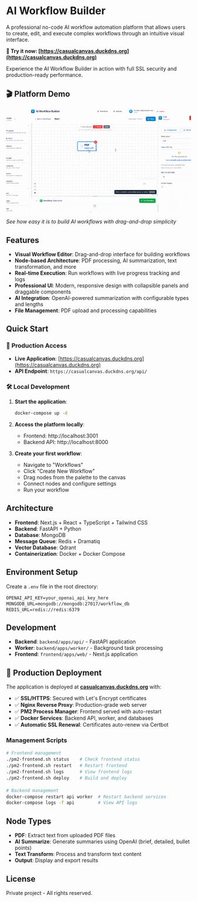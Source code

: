 # AI Workflow Builder

A professional no-code AI workflow automation platform that allows users to create, edit, and execute complex workflows through an intuitive visual interface.

**🚀 Try it now: [https://casualcanvas.duckdns.org](https://casualcanvas.duckdns.org)**

Experience the AI Workflow Builder in action with full SSL security and production-ready performance.

## 🎬 Platform Demo

![AI Workflow Builder Demo](aiwf-docs/AI_Workflow_Builder_Demo_Video-ezgif.com-optimize.gif)

*See how easy it is to build AI workflows with drag-and-drop simplicity*

## Features

- **Visual Workflow Editor**: Drag-and-drop interface for building workflows
- **Node-based Architecture**: PDF processing, AI summarization, text transformation, and more
- **Real-time Execution**: Run workflows with live progress tracking and logs
- **Professional UI**: Modern, responsive design with collapsible panels and draggable components
- **AI Integration**: OpenAI-powered summarization with configurable types and lengths
- **File Management**: PDF upload and processing capabilities

## Quick Start

### 🌟 **Production Access**
- **Live Application**: [https://casualcanvas.duckdns.org](https://casualcanvas.duckdns.org)
- **API Endpoint**: `https://casualcanvas.duckdns.org/api/`

### 🛠️ **Local Development**

1. **Start the application**:
   ```bash
   docker-compose up -d
   ```

2. **Access the platform locally**:
   - Frontend: http://localhost:3001
   - Backend API: http://localhost:8000

3. **Create your first workflow**:
   - Navigate to "Workflows"
   - Click "Create New Workflow"
   - Drag nodes from the palette to the canvas
   - Connect nodes and configure settings
   - Run your workflow

## Architecture

- **Frontend**: Next.js + React + TypeScript + Tailwind CSS
- **Backend**: FastAPI + Python
- **Database**: MongoDB
- **Message Queue**: Redis + Dramatiq
- **Vector Database**: Qdrant
- **Containerization**: Docker + Docker Compose

## Environment Setup

Create a `.env` file in the root directory:
```env
OPENAI_API_KEY=your_openai_api_key_here
MONGODB_URL=mongodb://mongodb:27017/workflow_db
REDIS_URL=redis://redis:6379
```

## Development

- **Backend**: `backend/apps/api/` - FastAPI application
- **Worker**: `backend/apps/worker/` - Background task processing
- **Frontend**: `frontend/apps/web/` - Next.js application

## 🚀 Production Deployment

The application is deployed at **[casualcanvas.duckdns.org](https://casualcanvas.duckdns.org)** with:

- ✅ **SSL/HTTPS**: Secured with Let's Encrypt certificates
- ✅ **Nginx Reverse Proxy**: Production-grade web server
- ✅ **PM2 Process Manager**: Frontend served with auto-restart
- ✅ **Docker Services**: Backend API, worker, and databases
- ✅ **Automatic SSL Renewal**: Certificates auto-renew via Certbot

### Management Scripts
```bash
# Frontend management
./pm2-frontend.sh status    # Check frontend status
./pm2-frontend.sh restart   # Restart frontend
./pm2-frontend.sh logs      # View frontend logs
./pm2-frontend.sh deploy    # Build and deploy

# Backend management
docker-compose restart api worker  # Restart backend services
docker-compose logs -f api         # View API logs
```

## Node Types

- **PDF**: Extract text from uploaded PDF files
- **AI Summarize**: Generate summaries using OpenAI (brief, detailed, bullet points)
- **Text Transform**: Process and transform text content
- **Output**: Display and export results

## License

Private project - All rights reserved. 